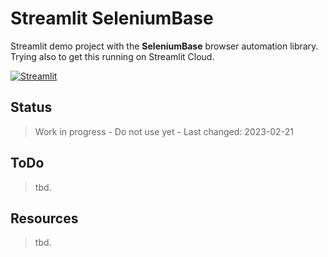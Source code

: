 # Streamlit SeleniumBase

Streamlit demo project with the **SeleniumBase** browser automation library. Trying also to get this running on Streamlit Cloud.

[![Streamlit](https://img.shields.io/badge/Go%20To-Streamlit%20Cloud-red?logo=streamlit)](https://streamlit.io/)

## Status

> Work in progress - Do not use yet - Last changed: 2023-02-21

## ToDo

> tbd.

## Resources

> tbd.
